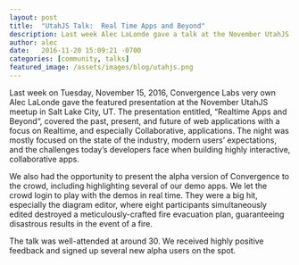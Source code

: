 ```yaml
---
layout: post
title:  "UtahJS Talk:  Real Time Apps and Beyond"
description: Last week Alec LaLonde gave a talk at the November UtahJS meetup in Salt Lake City, UT. Realtime Apps and Beyond covered the past, present, and future of web applications with a focus on Realtime, and especially Collaborative, applications.
author: alec
date:   2016-11-20 15:09:21 -0700
categories: [community, talks]
featured_image: /assets/images/blog/utahjs.png
---
```


Last week on Tuesday, November 15, 2016, Convergence Labs very own Alec LaLonde gave the featured presentation at the November UtahJS meetup in Salt Lake City, UT. The presentation entitled, “Realtime Apps and Beyond“, covered the past, present, and future of web applications with a focus on Realtime, and especially Collaborative, applications. The night was mostly focused on the state of the industry, modern users’ expectations, and the challenges today’s developers face when building highly interactive, collaborative apps.

We also had the opportunity to present the alpha version of Convergence to the crowd, including highlighting several of our demo apps. We let the crowd login to play with the demos in real time. They were a big hit, especially the diagram editor, where eight participants simultaneously edited destroyed a meticulously-crafted fire evacuation plan, guaranteeing disastrous results in the event of a fire.

The talk was well-attended at around 30. We received highly positive feedback and signed up several new alpha users on the spot.